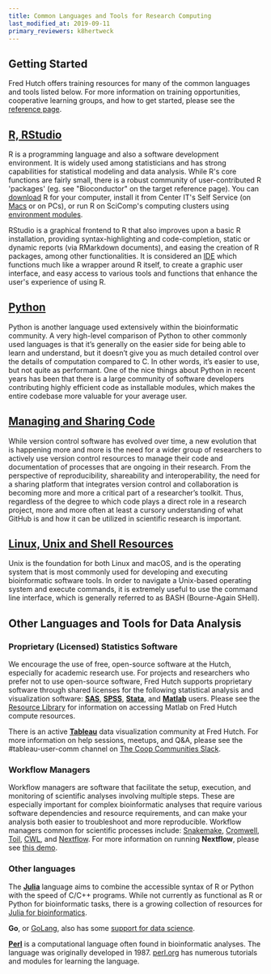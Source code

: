```yaml
---
title: Common Languages and Tools for Research Computing
last_modified_at: 2019-09-11
primary_reviewers: k8hertweck
---
```


## Getting Started

Fred Hutch offers training resources for many of the common languages and tools listed below. For more information on training opportunities, cooperative learning groups, and how to get started, please see the [reference page](/scicomputing/reference_overview/).


## [R, RStudio](/scicomputing/software_R/)

R is a programming language and also a software development environment. It is widely used among statisticians and has strong capabilities for statistical modeling and data analysis. While R's core functions are fairly small, there is a robust community of user-contributed R 'packages' (eg. see "Bioconductor" on the target reference page). You can [download](https://cran.r-project.org/) R for your computer, install it from Center IT's Self Service (on [Macs](https://centernet.fredhutch.org/cn/u/center-it/help-desk/mac-support/jamf-pro.html) or on PCs), or run R on SciComp's computing clusters using [environment modules](/scicomputing/compute_environments/).

RStudio is a graphical frontend to R that also improves upon a basic R installation, providing syntax-highlighting and code-completion, static or dynamic reports (via RMarkdown documents), and easing the creation of R packages, among other functionalities. It is considered an [IDE](https://en.wikipedia.org/wiki/Integrated_development_environment) which functions much like a wrapper around R itself, to create a graphic user interface, and easy access to various tools and functions that enhance the user's experience of using R.  


## [Python](/scicomputing/software_python/)

Python is another language used extensively within the bioinformatic community. A very high-level comparison of Python to other commonly used languages is that it’s generally on the easier side for being able to learn and understand, but it doesn’t give you as much detailed control over the details of computation compared to C. In other words, it’s easier to use, but not quite as performant. One of the nice things about Python in recent years has been that there is a large community of software developers contributing highly efficient code as installable modules, which makes the entire codebase more valuable for your average user.


## [Managing and Sharing Code](/scicomputing/software_managecode/)

While version control software has evolved over time, a new evolution that is happening more and more is the need for a wider group of researchers to actively use version control resources to manage their code and documentation of processes that are ongoing in their research. From the perspective of reproducibility, shareability and interoperability, the need for a sharing platform that integrates version control and collaboration is becoming more and more a critical part of a researcher’s toolkit. Thus, regardless of the degree to which code plays a direct role in a research project, more and more often at least a cursory understanding of what GitHub is and how it can be utilized in scientific research is important.

## [Linux, Unix and Shell Resources](/scicomputing/software_linux101/)

Unix is the foundation for both Linux and macOS, and is the operating system that is most commonly used for developing and executing bioinformatic software tools. In order to navigate a Unix-based operating system and execute commands, it is extremely useful to use the command line interface, which is generally referred to as BASH (Bourne-Again SHell).


## Other Languages and Tools for Data Analysis

### Proprietary (Licensed) Statistics Software

We encourage the use of free, open-source software at the Hutch, especially for academic research use. For projects and researchers who prefer not to use open-source software, Fred Hutch supports proprietary software through shared licenses for the following statistical analysis and visualization software: [**SAS**](https://www.sas.com/en_us/software/stat.html), [**SPSS**](https://www.ibm.com/analytics/spss-statistics-software), [**Stata**](https://www.stata.com), and [**Matlab**](https://www.mathworks.com/products/matlab.html?s_tid=hp_products_matlab) users. Please see the [Resource Library](compdemos/matlab/) for information on accessing Matlab on Fred Hutch compute resources.

There is an active [**Tableau**](https://www.tableau.com) data visualization community at Fred Hutch. For more information on help sessions, meetups, and Q&A, please see the #tableau-user-comm channel on [The Coop Communities Slack](https://fhbig.slack.com/).


### Workflow Managers

Workflow managers are software that facilitate the setup, execution, and monitoring of scientific analyses involving multiple steps. These are especially important for complex bioinformatic analyses that require various software dependencies and resource requirements, and can make your analysis both easier to troubleshoot and more reproducible. Workflow managers common for scientific processes include: [Snakemake](https://snakemake.readthedocs.io/en/stable/), [Cromwell](https://cromwell.readthedocs.io/en/stable/tutorials/FiveMinuteIntro/), [Toil](https://toil.readthedocs.io), [CWL](https://www.commonwl.org), and [Nextflow](https://www.nextflow.io/). For more information on running **Nextflow**, please see [this demo](compdemos/nextflow/).


### Other languages

The [**Julia**](https://docs.julialang.org) language aims to combine the accessible syntax of R or Python with the speed of C/C++ programs. While not currently as functional as R or Python for bioinformatic tasks, there is a growing collection of resources for [Julia for bioinformatics](http://ucidatascienceinitiative.github.io/IntroToJulia/).

**Go**, or [GoLang](https://golang.org/doc/), also has some [support for data science](https://blog.chewxy.com/2017/11/02/go-for-data-science/).

[**Perl**](https://www.perl.org) is a computational language often found in bioinformatic analyses. The language was originally developed in 1987. [perl.org](https://www.perl.org/learn.html) has numerous tutorials and modules for learning the language.
